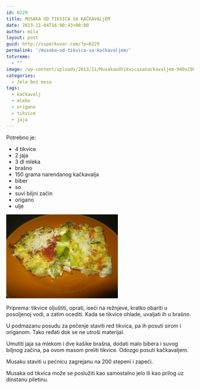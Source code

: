 ```yaml
---
id: 6229
title: MUSAKA OD TIKVICA SA KAČKAVALjEM
date: 2013-11-04T16:00:43+00:00
author: mila
layout: post
guid: http://superkuvar.com/?p=6229
permalink: '/musaka-od-tikvica-sa-kačkavaljem/'
totvreme:
  - ""
image: /wp-content/uploads/2013/11/Musakaodtikvicasakackavaljem-940x198.jpg
categories:
  - Jela bez mesa
tags:
  - kačkavalj
  - mleko
  - origano
  - tikvice
  - jaja
---
```

Potrebno je:

  * 4 tikvice
  * 2 jaja
  * 3 dl mleka
  * brašno
  * 150 grama narendanog kačkavalja
  * biber
  * so
  * suvi biljni začin
  * origano
  * ulje

[<img class="alignnone size-medium wp-image-6230" src="/wp-content/uploads/2013/11/Musakaodtikvicasakackavaljem-300x225.jpg" alt="Musakaodtikvicasakackavaljem" width="300" height="225" />](/wp-content/uploads/2013/11/Musakaodtikvicasakackavaljem.jpg)

Priprema: tikvice oljuštiti, oprati, iseći na režnjeve, kratko obariti u posoljenoj vodi, a zatim ocediti. Kada se tikvice ohlade, uvaljati ih u brašno.

U podmazanu posudu za pečenje staviti red tikvica, pa ih posuti sirom i origanom. Tako ređati dok se ne utroši materijal.

Umutiti jaja sa mlekom i dve kašike brašna, dodati malo bibera i suvog biljnog začina, pa ovom masom preliti tikvice. Odozgo posuti kačkavaljem.

Musaku staviti u pećnicu zagrejanu na 200 stepeni i zapeći.

Musaka od tikvica može se poslužiti kao samostalno jelo ili kao prilog uz dinstanu piletinu.